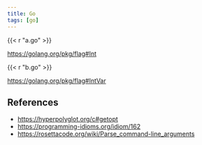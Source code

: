 ```yaml
---
title: Go
tags: [go]
---
```


{{< r "a.go" >}}

<https://golang.org/pkg/flag#Int>

{{< r "b.go" >}}

<https://golang.org/pkg/flag#IntVar>

## References

- <https://hyperpolyglot.org/c#getopt>
- <https://programming-idioms.org/idiom/162>
- <https://rosettacode.org/wiki/Parse_command-line_arguments>

